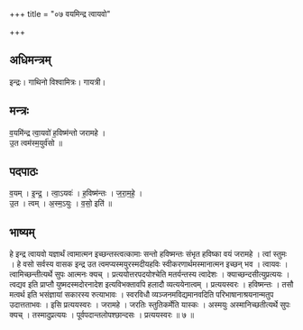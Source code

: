 +++
title = "०७ वयमिन्द्र त्वायवो"

+++
## अधिमन्त्रम्
इन्द्रः। गाथिनो विश्वामित्रः। गायत्री।

## मन्त्रः
व॒यमि॑न्द्र त्वा॒यवो॑ ह॒विष्म॑न्तो जरामहे ।  
उ॒त त्वम॑स्म॒युर्व॑सो ॥

## पदपाठः
व॒यम् । इ॒न्द्र॒ । त्वा॒ऽयवः॑ । ह॒विष्म॑न्तः । ज॒रा॒म॒हे॒ ।  
उ॒त । त्वम् । अ॒स्म॒ऽयुः । व॒सो॒ इति॑ ॥

## भाष्यम्
हे इन्द्र त्वायवो यज्ञार्थं त्वामात्मन इच्छन्तस्त्वत्कामाः सन्तो हविष्मन्तः संभृत हविष्का वयं जरामहे । त्वां स्तुमः । हे वसो सर्वस्य वासक इन्द्र उत त्वमप्यस्मयुरस्मदीयहविः स्वीकरणार्थमस्मानात्मन इच्छन् भव । त्वायवः । त्वामिच्छन्तीत्यर्थे सुपः आत्मनः क्यच् । प्रत्ययोत्तरपदयोश्चेति मतर्यन्तस्य त्वादेशः । क्याच्छन्दसीत्युप्रत्ययः । त्वद्यव इति प्राप्तौ युष्मदस्मदोरनादेश इत्यविभक्तावपि हलादौ व्यत्ययेनात्वम् । प्रत्ययस्वरः । हविष्मन्तः । तसौ मत्वर्थ इति भसंज्ञायां सकारस्य रुत्याभावः । स्वरविधौ व्यञ्जनमविद्यमानवदिति परिभाषानाश्रयनान्मतुप उदात्तताभवः । इसि प्रत्ययस्वरः । जरामहे । जरतिः स्तुतिकर्मेति यास्कः । अस्मयुः अस्मानिच्छतीत्यर्थे सुपः क्यच् । तस्मादुप्रत्ययः । पूर्वपदान्तलोपश्छान्दसः । प्रत्ययस्वरः ॥ ७ ॥